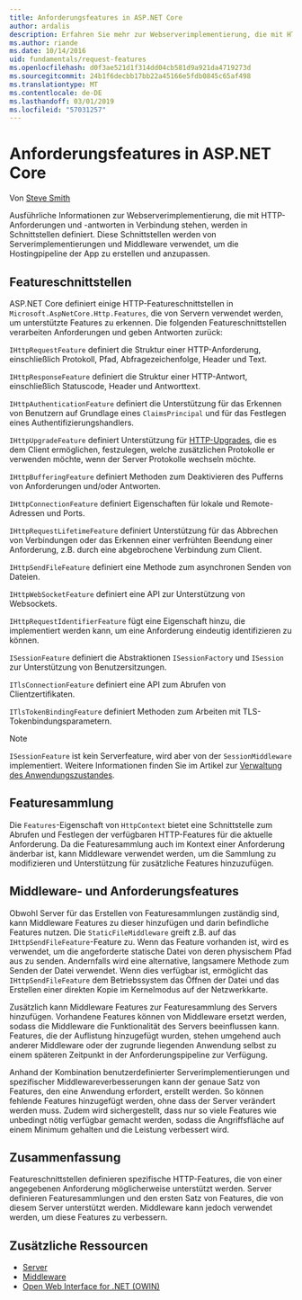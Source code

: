 ```yaml
---
title: Anforderungsfeatures in ASP.NET Core
author: ardalis
description: Erfahren Sie mehr zur Webserverimplementierung, die mit HTTP-Anforderungen und -antworten in Verbindung stehen, die in Schnittstellen definiert werden.
ms.author: riande
ms.date: 10/14/2016
uid: fundamentals/request-features
ms.openlocfilehash: d0f3ae521d1f314dd04cb581d9a921da4719273d
ms.sourcegitcommit: 24b1f6decbb17bb22a45166e5fdb0845c65af498
ms.translationtype: MT
ms.contentlocale: de-DE
ms.lasthandoff: 03/01/2019
ms.locfileid: "57031257"
---
```

# <a name="request-features-in-aspnet-core"></a>Anforderungsfeatures in ASP.NET Core

Von [Steve Smith](https://ardalis.com/)

Ausführliche Informationen zur Webserverimplementierung, die mit HTTP-Anforderungen und -antworten in Verbindung stehen, werden in Schnittstellen definiert. Diese Schnittstellen werden von Serverimplementierungen und Middleware verwendet, um die Hostingpipeline der App zu erstellen und anzupassen.

## <a name="feature-interfaces"></a>Featureschnittstellen

ASP.NET Core definiert einige HTTP-Featureschnittstellen in `Microsoft.AspNetCore.Http.Features`, die von Servern verwendet werden, um unterstützte Features zu erkennen. Die folgenden Featureschnittstellen verarbeiten Anforderungen und geben Antworten zurück:

`IHttpRequestFeature` definiert die Struktur einer HTTP-Anforderung, einschließlich Protokoll, Pfad, Abfragezeichenfolge, Header und Text.

`IHttpResponseFeature` definiert die Struktur einer HTTP-Antwort, einschließlich Statuscode, Header und Antworttext.

`IHttpAuthenticationFeature` definiert die Unterstützung für das Erkennen von Benutzern auf Grundlage eines `ClaimsPrincipal` und für das Festlegen eines Authentifizierungshandlers.

`IHttpUpgradeFeature` definiert Unterstützung für [HTTP-Upgrades](https://tools.ietf.org/html/rfc2616.html#section-14.42), die es dem Client ermöglichen, festzulegen, welche zusätzlichen Protokolle er verwenden möchte, wenn der Server Protokolle wechseln möchte.

`IHttpBufferingFeature` definiert Methoden zum Deaktivieren des Pufferns von Anforderungen und/oder Antworten.

`IHttpConnectionFeature` definiert Eigenschaften für lokale und Remote-Adressen und Ports.

`IHttpRequestLifetimeFeature` definiert Unterstützung für das Abbrechen von Verbindungen oder das Erkennen einer verfrühten Beendung einer Anforderung, z.B. durch eine abgebrochene Verbindung zum Client.

`IHttpSendFileFeature` definiert eine Methode zum asynchronen Senden von Dateien.

`IHttpWebSocketFeature` definiert eine API zur Unterstützung von Websockets.

`IHttpRequestIdentifierFeature` fügt eine Eigenschaft hinzu, die implementiert werden kann, um eine Anforderung eindeutig identifizieren zu können.

`ISessionFeature` definiert die Abstraktionen `ISessionFactory` und `ISession` zur Unterstützung von Benutzersitzungen.

`ITlsConnectionFeature` definiert eine API zum Abrufen von Clientzertifikaten.

`ITlsTokenBindingFeature` definiert Methoden zum Arbeiten mit TLS-Tokenbindungsparametern.

> [!NOTE]
> `ISessionFeature` ist kein Serverfeature, wird aber von der `SessionMiddleware` implementiert. Weitere Informationen finden Sie im Artikel zur [Verwaltung des Anwendungszustandes](app-state.md).

## <a name="feature-collections"></a>Featuresammlung

Die `Features`-Eigenschaft von `HttpContext` bietet eine Schnittstelle zum Abrufen und Festlegen der verfügbaren HTTP-Features für die aktuelle Anforderung. Da die Featuresammlung auch im Kontext einer Anforderung änderbar ist, kann Middleware verwendet werden, um die Sammlung zu modifizieren und Unterstützung für zusätzliche Features hinzuzufügen.

## <a name="middleware-and-request-features"></a>Middleware- und Anforderungsfeatures

Obwohl Server für das Erstellen von Featuresammlungen zuständig sind, kann Middleware Features zu dieser hinzufügen und darin befindliche Features nutzen. Die `StaticFileMiddleware` greift z.B. auf das `IHttpSendFileFeature`-Feature zu. Wenn das Feature vorhanden ist, wird es verwendet, um die angeforderte statische Datei von deren physischem Pfad aus zu senden. Andernfalls wird eine alternative, langsamere Methode zum Senden der Datei verwendet. Wenn dies verfügbar ist, ermöglicht das `IHttpSendFileFeature` dem Betriebssystem das Öffnen der Datei und das Erstellen einer direkten Kopie im Kernelmodus auf der Netzwerkkarte.

Zusätzlich kann Middleware Features zur Featuresammlung des Servers hinzufügen. Vorhandene Features können von Middleware ersetzt werden, sodass die Middleware die Funktionalität des Servers beeinflussen kann. Features, die der Auflistung hinzugefügt wurden, stehen umgehend auch anderer Middleware oder der zugrunde liegenden Anwendung selbst zu einem späteren Zeitpunkt in der Anforderungspipeline zur Verfügung.

Anhand der Kombination benutzerdefinierter Serverimplementierungen und spezifischer Middlewareverbesserungen kann der genaue Satz von Features, den eine Anwendung erfordert, erstellt werden. So können fehlende Features hinzugefügt werden, ohne dass der Server verändert werden muss. Zudem wird sichergestellt, dass nur so viele Features wie unbedingt nötig verfügbar gemacht werden, sodass die Angriffsfläche auf einem Minimum gehalten und die Leistung verbessert wird.

## <a name="summary"></a>Zusammenfassung

Featureschnittstellen definieren spezifische HTTP-Features, die von einer angegebenen Anforderung möglicherweise unterstützt werden. Server definieren Featuresammlungen und den ersten Satz von Features, die von diesem Server unterstützt werden. Middleware kann jedoch verwendet werden, um diese Features zu verbessern.

## <a name="additional-resources"></a>Zusätzliche Ressourcen

* [Server](xref:fundamentals/servers/index)
* [Middleware](xref:fundamentals/middleware/index)
* [Open Web Interface for .NET (OWIN)](xref:fundamentals/owin)

